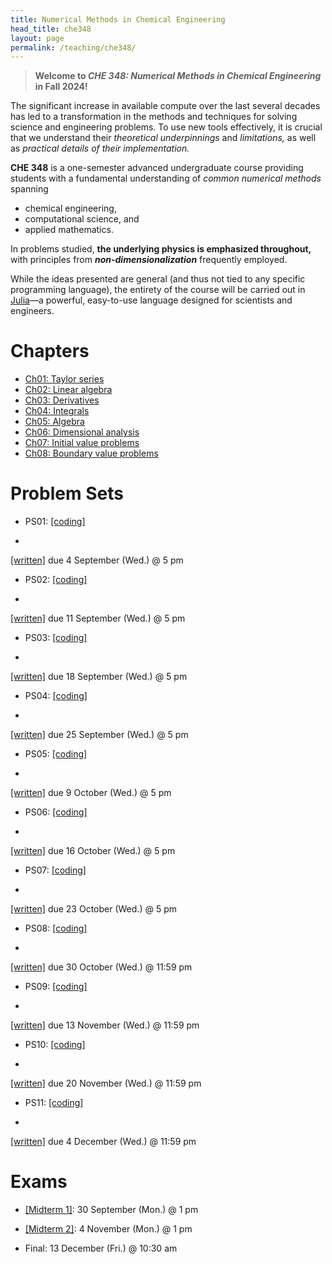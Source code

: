 ```yaml
---
title: Numerical Methods in Chemical Engineering
head_title: che348
layout: page
permalink: /teaching/che348/
---
```


> __Welcome to *CHE 348: Numerical Methods in Chemical Engineering* in Fall 2024!__

The significant increase in available compute over the last several decades has led to a transformation in the methods and techniques for solving science and engineering
problems. To use new tools effectively, it is crucial that we understand their *theoretical underpinnings* and *limitations,* as well as *practical details of their implementation.*

__CHE 348__ is a one-semester advanced undergraduate course providing students with a fundamental understanding of *common numerical methods* spanning

* chemical engineering,
* computational science, and
* applied mathematics.

In problems studied, __the underlying physics is emphasized throughout,__ with principles from __*non-dimensionalization*__ frequently employed.

While the ideas presented are general (and thus not tied to any specific programming language), the entirety of the course will be carried out in [Julia](https://julialang.org/)—a powerful, easy-to-use language designed for scientists and engineers.


# Chapters

- [Ch01: Taylor series](ch01-taylor-series.html)
- [Ch02: Linear algebra](ch02-linear-algebra.html)
- [Ch03: Derivatives](ch03-derivatives.html)
- [Ch04: Integrals](ch04-integrals.html)
- [Ch05: Algebra](ch05-algebra.html)
- [Ch06: Dimensional analysis](ch06-dimensions.html)
- [Ch07: Initial value problems](ch07-ivp.html)
- [Ch08: Boundary value problems](ch08-bvp.html)


# Problem Sets

- PS01:
[[coding]](ps01-qs.html)
+
[[written]](https://utexas.box.com/s/1uovknt55qymb12h1jwo817bd0vux8q5)
due 4 September (Wed.) @ 5 pm

- PS02:
[[coding]](ps02-qs.html)
+
[[written]](https://utexas.box.com/s/f8pcjul74tmbb4miyncy7ifzeg16esbf)
due 11 September (Wed.) @ 5 pm

- PS03:
[[coding]](ps03-qs.html)
+
[[written]](https://utexas.box.com/s/92d8tzwc1glbb08jq4ar0s0inij6mdbu)
due 18 September (Wed.) @ 5 pm

- PS04:
[[coding]](ps04-qs.html)
+
[[written]](https://utexas.box.com/s/4kqcwboax7qjh1ncggzjgg97chfs62pe)
due 25 September (Wed.) @ 5 pm

- PS05:
[[coding]](ps05-qs.html)
+
[[written]](https://utexas.box.com/s/yjvmfiwtqvudnecpdctd7u5mt89okt26)
due 9 October (Wed.) @ 5 pm

- PS06:
[[coding]](ps06-qs.html)
+
[[written]](https://utexas.box.com/s/hyfrshq6jfsh1glqmdotsw7khm1quohb)
due 16 October (Wed.) @ 5 pm

- PS07:
[[coding]](ps07-qs.html)
+
[[written]](https://utexas.box.com/s/syc6mq2hkraoedwixrh84enc7z1nvkyc)
due 23 October (Wed.) @ 5 pm

- PS08:
[[coding]](ps08-qs.html)
+
[[written]](https://utexas.box.com/s/f92d6qnb1syhgdt3vj9ycc6ejulofsri)
due 30 October (Wed.) @ 11:59 pm

- PS09:
[[coding]](ps09-qs.html)
+
[[written]](https://utexas.box.com/s/nrg5vlm10865u7whv0j9y5xoqe30ugzw)
due 13 November (Wed.) @ 11:59 pm

- PS10:
[[coding]](ps10-qs.html)
+
[[written]](https://utexas.box.com/s/euv88ekzy14q7eq0i9irlxhfzmhvjpv4)
due 20 November (Wed.) @ 11:59 pm

- PS11:
[[coding]](ps11-qs.html)
+
[[written]](https://utexas.box.com/s/6wxrzd3px2qqkry5w5jm77f9j49yr3ga)
due 4 December (Wed.) @ 11:59 pm


# Exams

- [[Midterm 1]](https://utexas.box.com/s/jk1w45xafqcf2v7ay1xt443b5azuv1m3):
30 September (Mon.) @ 1 pm

- [[Midterm 2]](https://utexas.box.com/s/0xtjwzs3vlytuendxf8b247bee8o2xey):
4 November (Mon.) @ 1 pm

- Final:
13 December (Fri.) @ 10:30 am

